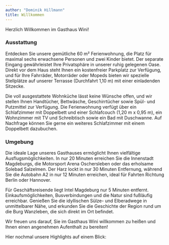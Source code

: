 ```yaml
---
author: "Dominik Hillmann"
title: Willkommen
---
```


Herzlich Willkommen im Gasthaus Wini!

### Ausstattung

Entdecken Sie unsere gemütliche 60 m² Ferienwohnung, die Platz für maximal sechs erwachsene Personen
und zwei Kinder bietet. 
Der separate Eingang gewährleistet Ihre Privatsphäre in unserer ruhig gelegenen Oase.
Direkt vor dem Haus steht Ihnen ein kostenfreier Parkplatz zur Verfügung, und für Ihre Fahrräder, 
Motorräder oder Mopeds bieten wir spezielle Stellplätze auf unserer Terrasse 
(Durchfahrt 1,10 m) mit einer einladenden Sitzecke.

Die voll ausgestattete Wohnküche lässt keine Wünsche offen, und wir stellen Ihnen Handtücher, 
Bettwäsche, Geschirrtücher sowie Spül- und Putzmittel zur Verfügung. Die Ferienwohnung verfügt über 
ein Schlafzimmer mit Doppelbett und einer Schlafcouch (1,20 m x 0,95 m), ein Wohnzimmer mit 
TV und Schreibtisch sowie ein Bad mit Duschwanne.
Auf Nachfrage können Sie gerne ein weiteres Schlafzimmer mit einem Doppelbett dazubuchen.

### Umgebung

Die ideale Lage unseres Gasthauses ermöglicht Ihnen vielfältige Ausflugsmöglichkeiten. 
In nur 20 Minuten erreichen Sie die Innenstadt Magdeburgs, die Motorsport Arena Oschersleben oder 
das erholsame Solebad Salzelmen. 
Der Harz lockt in nur 30 Minuten Entfernung, während Sie die Autobahn A2 in nur 12 Minuten 
erreichen, ideal für Fahrten Richtung Berlin oder Hannover.

Für Geschäftsreisende liegt Intel Magdeburg nur 5 Minuten entfernt. 
Einkaufsmöglichkeiten, Busverbindungen und die Natur sind fußläufig erreichbar. 
Genießen Sie die idyllischen Sülze- und Elberadwege in unmittelbarer Nähe, und erkunden Sie die 
Geschichte der Region rund um die Burg Wanzleben, die sich direkt im Ort befindet.

Wir freuen uns darauf, Sie im Gasthaus Wini willkommen zu heißen und Ihnen einen angenehmen 
Aufenthalt zu bereiten!

Hier nochmal unsere Highlights auf einem Blick:
